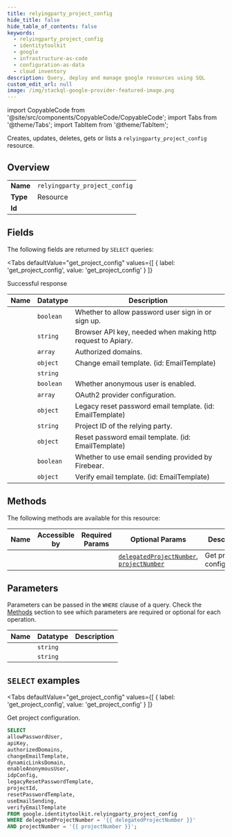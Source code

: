 ```yaml
--- 
title: relyingparty_project_config
hide_title: false
hide_table_of_contents: false
keywords:
  - relyingparty_project_config
  - identitytoolkit
  - google
  - infrastructure-as-code
  - configuration-as-data
  - cloud inventory
description: Query, deploy and manage google resources using SQL
custom_edit_url: null
image: /img/stackql-google-provider-featured-image.png
---
```


import CopyableCode from '@site/src/components/CopyableCode/CopyableCode';
import Tabs from '@theme/Tabs';
import TabItem from '@theme/TabItem';

Creates, updates, deletes, gets or lists a <code>relyingparty_project_config</code> resource.

## Overview
<table><tbody>
<tr><td><b>Name</b></td><td><code>relyingparty_project_config</code></td></tr>
<tr><td><b>Type</b></td><td>Resource</td></tr>
<tr><td><b>Id</b></td><td><CopyableCode code="google.identitytoolkit.relyingparty_project_config" /></td></tr>
</tbody></table>

## Fields

The following fields are returned by `SELECT` queries:

<Tabs
    defaultValue="get_project_config"
    values={[
        { label: 'get_project_config', value: 'get_project_config' }
    ]}
>
<TabItem value="get_project_config">

Successful response

<table>
<thead>
    <tr>
    <th>Name</th>
    <th>Datatype</th>
    <th>Description</th>
    </tr>
</thead>
<tbody>
<tr>
    <td><CopyableCode code="allowPasswordUser" /></td>
    <td><code>boolean</code></td>
    <td>Whether to allow password user sign in or sign up.</td>
</tr>
<tr>
    <td><CopyableCode code="apiKey" /></td>
    <td><code>string</code></td>
    <td>Browser API key, needed when making http request to Apiary.</td>
</tr>
<tr>
    <td><CopyableCode code="authorizedDomains" /></td>
    <td><code>array</code></td>
    <td>Authorized domains.</td>
</tr>
<tr>
    <td><CopyableCode code="changeEmailTemplate" /></td>
    <td><code>object</code></td>
    <td>Change email template. (id: EmailTemplate)</td>
</tr>
<tr>
    <td><CopyableCode code="dynamicLinksDomain" /></td>
    <td><code>string</code></td>
    <td></td>
</tr>
<tr>
    <td><CopyableCode code="enableAnonymousUser" /></td>
    <td><code>boolean</code></td>
    <td>Whether anonymous user is enabled.</td>
</tr>
<tr>
    <td><CopyableCode code="idpConfig" /></td>
    <td><code>array</code></td>
    <td>OAuth2 provider configuration.</td>
</tr>
<tr>
    <td><CopyableCode code="legacyResetPasswordTemplate" /></td>
    <td><code>object</code></td>
    <td>Legacy reset password email template. (id: EmailTemplate)</td>
</tr>
<tr>
    <td><CopyableCode code="projectId" /></td>
    <td><code>string</code></td>
    <td>Project ID of the relying party.</td>
</tr>
<tr>
    <td><CopyableCode code="resetPasswordTemplate" /></td>
    <td><code>object</code></td>
    <td>Reset password email template. (id: EmailTemplate)</td>
</tr>
<tr>
    <td><CopyableCode code="useEmailSending" /></td>
    <td><code>boolean</code></td>
    <td>Whether to use email sending provided by Firebear.</td>
</tr>
<tr>
    <td><CopyableCode code="verifyEmailTemplate" /></td>
    <td><code>object</code></td>
    <td>Verify email template. (id: EmailTemplate)</td>
</tr>
</tbody>
</table>
</TabItem>
</Tabs>

## Methods

The following methods are available for this resource:

<table>
<thead>
    <tr>
    <th>Name</th>
    <th>Accessible by</th>
    <th>Required Params</th>
    <th>Optional Params</th>
    <th>Description</th>
    </tr>
</thead>
<tbody>
<tr>
    <td><a href="#get_project_config"><CopyableCode code="get_project_config" /></a></td>
    <td><CopyableCode code="select" /></td>
    <td></td>
    <td><a href="#parameter-delegatedProjectNumber"><code>delegatedProjectNumber</code></a>, <a href="#parameter-projectNumber"><code>projectNumber</code></a></td>
    <td>Get project configuration.</td>
</tr>
</tbody>
</table>

## Parameters

Parameters can be passed in the `WHERE` clause of a query. Check the [Methods](#methods) section to see which parameters are required or optional for each operation.

<table>
<thead>
    <tr>
    <th>Name</th>
    <th>Datatype</th>
    <th>Description</th>
    </tr>
</thead>
<tbody>
<tr id="parameter-delegatedProjectNumber">
    <td><CopyableCode code="delegatedProjectNumber" /></td>
    <td><code>string</code></td>
    <td></td>
</tr>
<tr id="parameter-projectNumber">
    <td><CopyableCode code="projectNumber" /></td>
    <td><code>string</code></td>
    <td></td>
</tr>
</tbody>
</table>

## `SELECT` examples

<Tabs
    defaultValue="get_project_config"
    values={[
        { label: 'get_project_config', value: 'get_project_config' }
    ]}
>
<TabItem value="get_project_config">

Get project configuration.

```sql
SELECT
allowPasswordUser,
apiKey,
authorizedDomains,
changeEmailTemplate,
dynamicLinksDomain,
enableAnonymousUser,
idpConfig,
legacyResetPasswordTemplate,
projectId,
resetPasswordTemplate,
useEmailSending,
verifyEmailTemplate
FROM google.identitytoolkit.relyingparty_project_config
WHERE delegatedProjectNumber = '{{ delegatedProjectNumber }}'
AND projectNumber = '{{ projectNumber }}';
```
</TabItem>
</Tabs>
